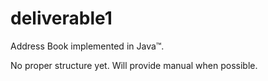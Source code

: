 deliverable1
============

Address Book implemented in Java™. 

No proper structure yet. Will provide manual when possible.
